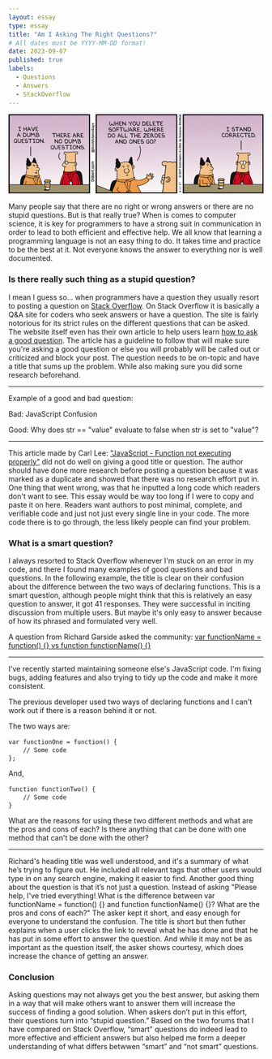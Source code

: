 ```yaml
---
layout: essay
type: essay
title: "Am I Asking The Right Questions?"
# All dates must be YYYY-MM-DD format!
date: 2023-09-07
published: true
labels:
  - Questions
  - Answers
  - StackOverflow
---
```


<img class="img-fluid" src="../img/smart-questions/kvk8okhlzdcmv11v4z0r.gif" alt="">

Many people say that there are no right or wrong answers or there are no stupid questions. But is that really true? When is comes to computer science, it is key for programmers to have a strong suit in communication in order to lead to both efficient and effective help. We all know that learning a programming language is not an easy thing to do. It takes time and practice to be the best at it. Not everyone knows the answer to everything nor is well documented.

### Is there really such thing as a stupid question?

I mean I guess so... when programmers have a question they usually resort to posting a question on [Stack Overflow](https://stackoverflow.com). On Stack Overflow it is basically a Q&A site for coders who seek answers or have a question. The site is fairly notorious for its strict rules on the different questions that can be asked. The website itself even has their own article to help users learn [how to ask a good question](https://stackoverflow.com/help/how-to-ask). The article has a guideline to follow that will make sure you're asking a good question or else you will probably will be called out or criticized and block your post. The question needs to be on-topic and have a title that sums up the problem. While also making sure you did some research beforehand.

___
Example of a good and bad question:

Bad: JavaScript Confusion

Good: Why does str == "value" evaluate to false when str is set to "value"?

___

This article made by Carl Lee: ["JavaScript - Function not executing properly"](https://stackoverflow.com/questions/39680332/javascript-function-not-executing-properly) did not do well on giving a good title or question. The author should have done more research before posting a question because it was marked as a duplicate and showed that there was no research effort put in. One thing that went wrong, was that he inputted a long code which readers don't want to see. This essay would be way too long if I were to copy and paste it on here. Readers want authors to post minimal, complete, and verifiable code and just not just every single line in your code. The more code there is to go through, the less likely people can find your problem.

### What is a smart question?

I always resorted to Stack Overflow whenever I'm stuck on an error in my code, and there I found many examples of good questions and bad questions. In the following example, the title is clear on their confusion about the difference between the two ways of declaring functions. This is a smart question, although people might think that this is relatively an easy question to answer, it got 41 responses. They were successful in inciting discussion from multiple users. But maybe it's only easy to answer because of how its phrased and formulated very well. 

A question from Richard Garside asked the community: [var functionName = function() {} vs function functionName() {}](https://stackoverflow.com/questions/336859/var-functionname-function-vs-function-functionname)

___

I've recently started maintaining someone else's JavaScript code. I'm fixing bugs, adding features and also trying to tidy up the code and make it more consistent.

The previous developer used two ways of declaring functions and I can't work out if there is a reason behind it or not.

The two ways are:
```
var functionOne = function() {
    // Some code
};
```
And,
```
function functionTwo() {
    // Some code
}
```
What are the reasons for using these two different methods and what are the pros and cons of each? Is there anything that can be done with one method that can't be done with the other?

____

Richard's heading title was well understood, and it's a summary of what he’s trying to figure out. He included all relevant tags that other users would type in on any search engine, making it easier to find. Another good thing about the question is that it’s not just a question. Instead of asking "Please help, I've tried everything! What is the difference between var functionName = function() {} and function functionName() {}? What are the pros and cons of each?" The asker kept it short, and easy enough for everyone to understand the confusion. The title is short but then futher explains when a user clicks the link to reveal what he has done and that he has put in some effort to answer the question. And while it may not be as important as the question itself, the asker shows courtesy, which does increase the chance of getting an answer.

### Conclusion
Asking questions may not always get you the best answer, but asking them in a way that will make others want to answer them will increase the success of finding a good solution. When askers don’t put in this effort, their questions turn into “stupid question.” Based on the two forums that I have compared on Stack Overflow, “smart” questions do indeed lead to more effective and efficient answers but also helped me form a deeper understanding of what differs betwwen “smart” and “not smart” questions.
